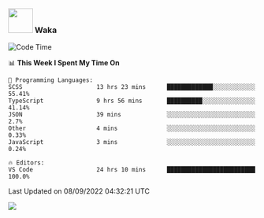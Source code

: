 ### <img src="https://media.giphy.com/media/VgCDAzcKvsR6OM0uWg/giphy.gif" width="50"> Waka

  <!--START_SECTION:waka-->
![Code Time](http://img.shields.io/badge/Code%20Time-836%20hrs%2021%20mins-blue)

📊 **This Week I Spent My Time On** 

```text
💬 Programming Languages: 
SCSS                     13 hrs 23 mins      █████████████░░░░░░░░░░░░   55.41% 
TypeScript               9 hrs 56 mins       ██████████░░░░░░░░░░░░░░░   41.14% 
JSON                     39 mins             ░░░░░░░░░░░░░░░░░░░░░░░░░   2.7% 
Other                    4 mins              ░░░░░░░░░░░░░░░░░░░░░░░░░   0.33% 
JavaScript               3 mins              ░░░░░░░░░░░░░░░░░░░░░░░░░   0.24%

🔥 Editors: 
VS Code                  24 hrs 10 mins      █████████████████████████   100.0%

```


 Last Updated on 08/09/2022 04:32:21 UTC
<!--END_SECTION:waka-->

<img src="https://github-readme-stats-gilt-tau.vercel.app/api/top-langs/?username=pinto-hub&layout=compact&theme=dracula" />
